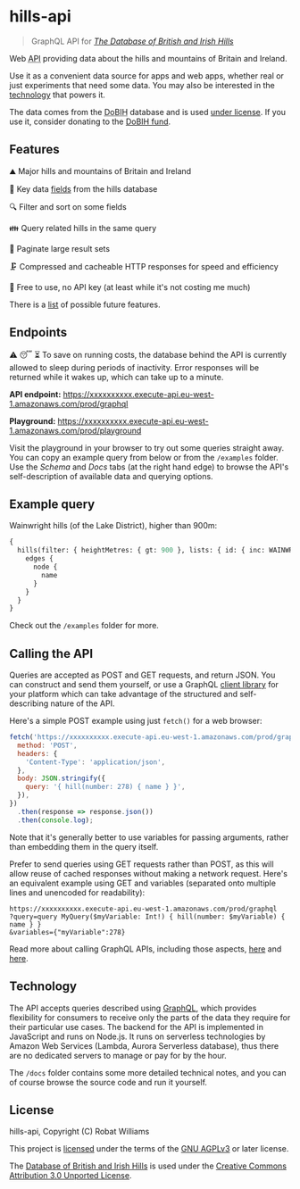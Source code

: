 # hills-api

> GraphQL API for [_The Database of British and Irish Hills_](http://www.hills-database.co.uk/)

Web <abbr title="Application Programming Interface">API</abbr> providing data about the hills and mountains of Britain and Ireland.

Use it as a convenient data source for apps and web apps, whether real or just experiments that need some data. You may also be interested in the [technology](#technology) that powers it.

The data comes from the <abbr title="Database of British and Irish Hills">DoBIH</abbr> database and is used [under license](#license). If you use it, consider donating to the [DoBIH fund](http://www.hills-database.co.uk/downloads.html).

## Features

⛰️ Major hills and mountains of Britain and Ireland

📝 Key data [fields](docs/fields-hills-database.md) from the hills database

🔍 Filter and sort on some fields

👪 Query related hills in the same query

🚚 Paginate large result sets

🗜️ Compressed and cacheable HTTP responses for speed and efficiency

👐 Free to use, no API key (at least while it's not costing me much)

There is a [list](docs/backlog.md) of possible future features.

## Endpoints

⚠️ 😴 ⏳ To save on running costs, the database behind the API is currently allowed to sleep during periods of inactivity. Error responses will be returned while it wakes up, which can take up to a minute.

**API endpoint:** https://xxxxxxxxxx.execute-api.eu-west-1.amazonaws.com/prod/graphql

**Playground:** https://xxxxxxxxxx.execute-api.eu-west-1.amazonaws.com/prod/playground

Visit the playground in your browser to try out some queries straight away. You can copy an example query from below or from the `/examples` folder. Use the _Schema_ and _Docs_ tabs (at the right hand edge) to browse the API's self-description of available data and querying options.

## Example query

Wainwright hills (of the Lake District), higher than 900m:

```graphql
{
  hills(filter: { heightMetres: { gt: 900 }, lists: { id: { inc: WAINWRIGHT } } }) {
    edges {
      node {
        name
      }
    }
  }
}
```

Check out the `/examples` folder for more.

## Calling the API

Queries are accepted as POST and GET requests, and return JSON. You can construct and send them yourself, or use a GraphQL [client library](https://github.com/chentsulin/awesome-graphql) for your platform which can take advantage of the structured and self-describing nature of the API.

Here's a simple POST example using just `fetch()` for a web browser:

```javascript
fetch('https://xxxxxxxxxx.execute-api.eu-west-1.amazonaws.com/prod/graphql', {
  method: 'POST',
  headers: {
    'Content-Type': 'application/json',
  },
  body: JSON.stringify({
    query: '{ hill(number: 278) { name } }',
  }),
})
  .then(response => response.json())
  .then(console.log);
```

Note that it's generally better to use variables for passing arguments, rather than embedding them in the query itself.

Prefer to send queries using GET requests rather than POST, as this will allow reuse of cached responses without making a network request. Here's an equivalent example using GET and variables (separated onto multiple lines and unencoded for readability):

```
https://xxxxxxxxxx.execute-api.eu-west-1.amazonaws.com/prod/graphql
?query=query MyQuery($myVariable: Int!) { hill(number: $myVariable) { name } }
&variables={"myVariable":278}
```

Read more about calling GraphQL APIs, including those aspects, [here](https://graphql.org/graphql-js/graphql-clients/) and [here](https://graphql.org/learn/serving-over-http/).

## Technology

The API accepts queries described using [GraphQL](https://graphql.org/), which provides flexibility for consumers to receive only the parts of the data they require for their particular use cases. The backend for the API is implemented in JavaScript and runs on Node.js. It runs on serverless technologies by Amazon Web Services (Lambda, Aurora Serverless database), thus there are no dedicated servers to manage or pay for by the hour.

The `/docs` folder contains some more detailed technical notes, and you can of course browse the source code and run it yourself.

## License

hills-api, Copyright (C) Robat Williams

This project is [licensed](LICENSE.txt) under the terms of the [GNU AGPLv3](https://choosealicense.com/licenses/agpl-3.0/) or later license.

The [Database of British and Irish Hills](http://www.hills-database.co.uk/) is used under the [Creative Commons Attribution 3.0 Unported License](http://creativecommons.org/licenses/by/3.0/deed.en_GB).
